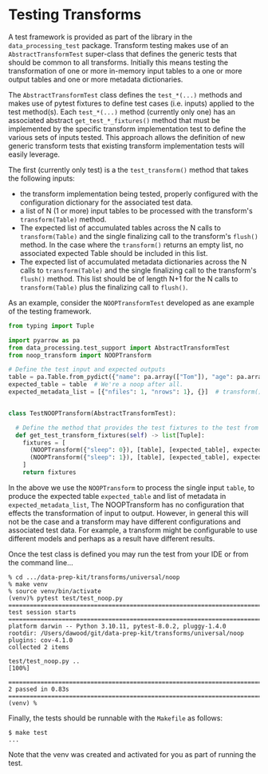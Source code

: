 # Testing Transforms
A test framework is provided as part of the library in the `data_processing_test` package.
Transform testing makes use of an `AbstractTransformTest` super-class that defines 
the generic tests that should be common to all transforms.
Initially this means testing the transformation of one or more in-memory 
input tables to a one or more output tables and one or more metadata dictionaries.

The `AbstractTransformTest` class defines the `test_*(...)` methods and makes use 
of pytest fixtures to define test cases (i.e. inputs) applied to the test method(s).
Each `test_*(...)` method (currently only one) has an associated abstract
`get_test_*_fixtures()` method that must be implemented by the specific
transform implementation test to define the various sets of inputs tested.
This approach allows the definition of new generic transform tests that existing
transform implementation tests will easily leverage.

The first (currently only test) is a the `test_transform()` method that takes the
following inputs:

* the transform implementation being tested, properly configured with the configuration
dictionary for the associated test data.
* a list of N (1 or more) input tables to be processed with the transform's `transform(Table)` method.
* The expected list of accumulated tables across the N calls to 
`transform(Table)` and the single finalizing call to the transform's `flush()` method.
In the case where the `transform()` returns an empty list, no associated expected Table 
should be included in this list. 
* The expected list of accumulated metadata dictionaries across the N calls to `transform(Table)`
  and the single finalizing call to the transform's `flush()` method.  This list should be of
length N+1 for the N calls to `transform(Table)` plus the finalizing call to `flush()`.

As an example, consider the `NOOPTransformTest` developed as ane example of the testing
framework.

```python
from typing import Tuple

import pyarrow as pa
from data_processing.test_support import AbstractTransformTest
from noop_transform import NOOPTransform

# Define the test input and expected outputs
table = pa.Table.from_pydict({"name": pa.array(["Tom"]), "age": pa.array([23])})
expected_table = table  # We're a noop after all.
expected_metadata_list = [{"nfiles": 1, "nrows": 1}, {}]  # transform() result  # flush() result


class TestNOOPTransform(AbstractTransformTest):

  # Define the method that provides the test fixtures to the test from the super class.
  def get_test_transform_fixtures(self) -> list[Tuple]:
    fixtures = [
      (NOOPTransform({"sleep": 0}), [table], [expected_table], expected_metadata_list),
      (NOOPTransform({"sleep": 1}), [table], [expected_table], expected_metadata_list),
    ]
    return fixtures
```
In the above we use the `NOOPTransform` to process the single input `table`, to produce
the expected table `expected_table` and list of metadata in `expected_metadata_list`, 
The NOOPTransform has no configuration that effects the transformation of input to
output. However, in general this will not be the case and a transform may have different
configurations and associated test data.  For example, a transform might be configurable
to use different models and perhaps as a result have different results. 

Once the test class is defined you may run the test from your IDE or from the command line... 
```shell
% cd .../data-prep-kit/transforms/universal/noop
% make venv
% source venv/bin/activate
(venv)% pytest test/test_noop.py 
================================================================================ test session starts ================================================================================
platform darwin -- Python 3.10.11, pytest-8.0.2, pluggy-1.4.0
rootdir: /Users/dawood/git/data-prep-kit/transforms/universal/noop
plugins: cov-4.1.0
collected 2 items                                                                                                                                                                

test/test_noop.py ..                                                                                                                                                          [100%]

================================================================================= 2 passed in 0.83s =================================================================================
(venv) % 
```
Finally, the tests should be runnable with the `Makefile`  as follows:
```shell
$ make test
...
```
Note that the venv was created and activated for you as part of running the test.


